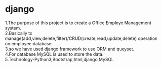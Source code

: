 # django
1.The purpose of this project is to create a Office Employe Management system.<br/>
2.Basically to manage(add,view,delete,filter)/CRUD(create,read,update,delete) operation on employee database. <br/>
3.so we have used django framework to use ORM and queyset.<br/>
4.For database MySQL is used to store the data.<br/>
5.Technology-Python3,Bootstrap,html,django,MySQL
